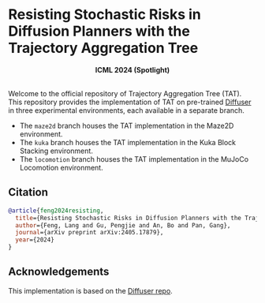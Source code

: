 # Resisting Stochastic Risks in Diffusion Planners with the Trajectory Aggregation Tree

<div align="center">
  <b>
    ICML 2024 (Spotlight)
  </b>
  <br>
  </br>
</div>

Welcome to the official repository of Trajectory Aggregation Tree (TAT). This repository provides the implementation of TAT on pre-trained [Diffuser](https://github.com/jannerm/diffuser) in three experimental environments, each available in a separate branch. 

- The `maze2d` branch houses the TAT implementation in the Maze2D environment.
- The `kuka` branch houses the TAT implementation in the Kuka Block Stacking environment.
- The `locomotion` branch houses the TAT implementation in the MuJoCo Locomotion environment.

## Citation
```bibtex
@article{feng2024resisting,
  title={Resisting Stochastic Risks in Diffusion Planners with the Trajectory Aggregation Tree},
  author={Feng, Lang and Gu, Pengjie and An, Bo and Pan, Gang},
  journal={arXiv preprint arXiv:2405.17879},
  year={2024}
}
```

## Acknowledgements

This implementation is based on the [Diffuser repo](https://github.com/jannerm/diffuser).
